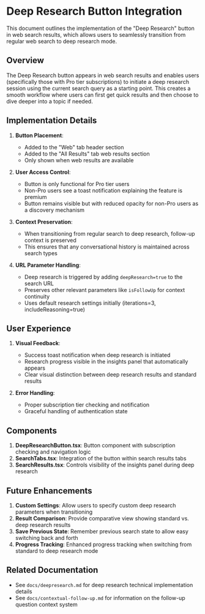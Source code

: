 # Deep Research Button Integration

This document outlines the implementation of the "Deep Research" button in web search results, which allows users to seamlessly transition from regular web search to deep research mode.

## Overview

The Deep Research button appears in web search results and enables users (specifically those with Pro tier subscriptions) to initiate a deep research session using the current search query as a starting point. This creates a smooth workflow where users can first get quick results and then choose to dive deeper into a topic if needed.

## Implementation Details

1. **Button Placement**: 
   - Added to the "Web" tab header section
   - Added to the "All Results" tab web results section
   - Only shown when web results are available

2. **User Access Control**:
   - Button is only functional for Pro tier users
   - Non-Pro users see a toast notification explaining the feature is premium
   - Button remains visible but with reduced opacity for non-Pro users as a discovery mechanism

3. **Context Preservation**:
   - When transitioning from regular search to deep research, follow-up context is preserved
   - This ensures that any conversational history is maintained across search types

4. **URL Parameter Handling**:
   - Deep research is triggered by adding `deepResearch=true` to the search URL
   - Preserves other relevant parameters like `isFollowUp` for context continuity
   - Uses default research settings initially (iterations=3, includeReasoning=true)

## User Experience

1. **Visual Feedback**:
   - Success toast notification when deep research is initiated
   - Research progress visible in the insights panel that automatically appears
   - Clear visual distinction between deep research results and standard results

2. **Error Handling**:
   - Proper subscription tier checking and notification
   - Graceful handling of authentication state

## Components

1. **DeepResearchButton.tsx**: Button component with subscription checking and navigation logic
2. **SearchTabs.tsx**: Integration of the button within search results tabs
3. **SearchResults.tsx**: Controls visibility of the insights panel during deep research

## Future Enhancements

1. **Custom Settings**: Allow users to specify custom deep research parameters when transitioning
2. **Result Comparison**: Provide comparative view showing standard vs. deep research results
3. **Save Previous State**: Remember previous search state to allow easy switching back and forth
4. **Progress Tracking**: Enhanced progress tracking when switching from standard to deep research mode

## Related Documentation

- See `docs/deepresearch.md` for deep research technical implementation details
- See `docs/contextual-follow-up.md` for information on the follow-up question context system
